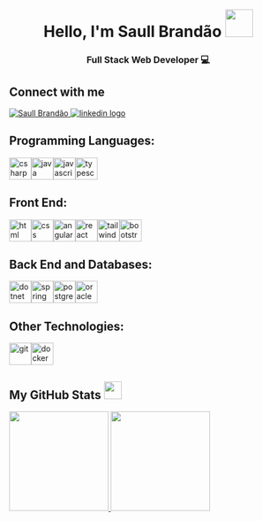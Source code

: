 <h1 align="center"> Hello, I'm Saull Brandão <img src = "https://raw.githubusercontent.com/MartinHeinz/MartinHeinz/master/wave.gif" width=50px height=50px> </h1>
<h3 align="center">Full Stack Web Developer 💻</h3>

<h2> Connect with me</h2>
<a href="https://saull.vercel.app">
    <img alt="Saull Brandão" src="https://img.shields.io/badge/-saull.vercel.app-1a1a1a?style=flat&logo=googlechrome&logoColor=white" />
</a>
<a href="https://www.linkedin.com/in/saullbrandao/">
    <img alt="linkedin logo" src="https://img.shields.io/badge/-saullbrandao-0A66C2?style=flat&logo=Linkedin&logoColor=white" />
</a>

<h2 align="left">Programming Languages:</h2>
<div style="display: flex">
    <img width='40px' src='https://raw.githubusercontent.com/rahulbanerjee26/githubProfileReadmeGenerator/main/icons/csharp.svg' alt="csharp">
    <img width='40px' src='https://raw.githubusercontent.com/rahulbanerjee26/githubProfileReadmeGenerator/main/icons/java.svg' alt="java">
    <img width='40px' src='https://raw.githubusercontent.com/rahulbanerjee26/githubProfileReadmeGenerator/main/icons/javascript.svg' alt="javascript">
    <img width='40px' src='https://raw.githubusercontent.com/rahulbanerjee26/githubProfileReadmeGenerator/main/icons/typescript.svg' alt="typescript">
</div>

<h2 align="left">Front End:</h2>
<div style="display: flex">
    <img width='40px' src='https://raw.githubusercontent.com/rahulbanerjee26/githubProfileReadmeGenerator/main/icons/html.svg' alt='html'>
    <img width='40px' src='https://raw.githubusercontent.com/rahulbanerjee26/githubProfileReadmeGenerator/main/icons/css.svg' alt='css'>
    <img width='40px' src='https://raw.githubusercontent.com/rahulbanerjee26/githubProfileReadmeGenerator/main/icons/angularjs.svg' alt='angular'>
    <img width='40px' src='https://raw.githubusercontent.com/rahulbanerjee26/githubProfileReadmeGenerator/main/icons/reactjs.svg' alt='react'>
    <img width='40px' src='https://raw.githubusercontent.com/rahulbanerjee26/githubProfileReadmeGenerator/main/icons/tailwind.svg' alt='tailwind'>
    <img width='40px' src='https://raw.githubusercontent.com/rahulbanerjee26/githubProfileReadmeGenerator/main/icons/bootstrap.svg' alt='bootstrap'>
    
</div>

<h2 align="left">Back End and Databases:</h2>
<div style="display: flex">
    <img width ='40px' src ='https://raw.githubusercontent.com/rahulbanerjee26/githubProfileReadmeGenerator/main/icons/dotnet.svg' alt='dotnet'>
    <img width ='40px' src ='https://raw.githubusercontent.com/rahulbanerjee26/githubProfileReadmeGenerator/main/icons/spring.svg' alt='spring'>
    <img width ='40px' src ='https://raw.githubusercontent.com/rahulbanerjee26/githubProfileReadmeGenerator/main/icons/postgresql.svg' alt='postgresql'>
    <img width ='40px' src ='https://raw.githubusercontent.com/rahulbanerjee26/githubProfileReadmeGenerator/main/icons/oracle.svg' alt='oracle'>
</div>

<h2 align="left">Other Technologies:</h2>
<div style="display: flex">
    <img width ='40px' src ='https://git-scm.com/images/logos/downloads/Git-Icon-1788C.png' alt='git'>
    <img width ='40px' src ='https://raw.githubusercontent.com/rahulbanerjee26/githubProfileReadmeGenerator/main/icons/docker.svg' alt='docker'>
</div>

<h2> My GitHub Stats <img src='https://media1.giphy.com/media/du3J3cXyzhj75IOgvA/giphy.gif?cid=ecf05e47x2g034i9pzwtzzsd3xgg2w9nr94t4tflbbgo3008&rid=giphy.gif' width=32px  height=32px> </h2>

<div>
  <a href="https://github.com/saullbrandao">
  <img height="180em" src="https://github-readme-stats.vercel.app/api?username=saullbrandao&show_icons=true&t&bg_color=080808&text_color=f5f5f5&icon_color=2196F3&title_color=2196F3&include_all_commits=true&count_private=true"/>
  <img height="180em" src="https://github-readme-stats.vercel.app/api/top-langs/?username=saullbrandao&langs_count=6&hide=ruby&layout=compact&bg_color=080808&text_color=f5f5f5&icon_color=2196F3&title_color=2196F3"/>
<div>
